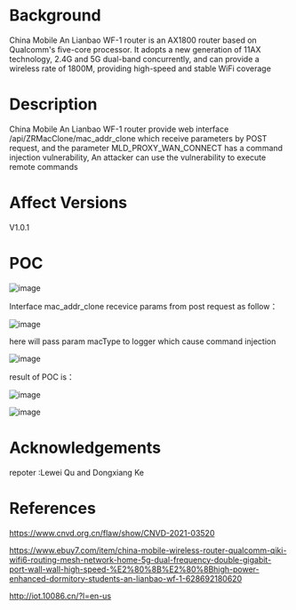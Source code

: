 # Background
China Mobile An Lianbao WF-1 router is an AX1800 router based on Qualcomm's five-core processor. It adopts a new generation of 11AX technology, 2.4G and 5G dual-band concurrently, and can provide a wireless rate of 1800M, providing high-speed and stable WiFi coverage

# Description
China Mobile An Lianbao WF-1 router provide web interface /api/ZRMacClone/mac_addr_clone which receive parameters by POST request, and the parameter MLD_PROXY_WAN_CONNECT has a command injection vulnerability, An attacker can use the vulnerability to execute remote commands

# Affect Versions
V1.0.1

# POC
![image](https://user-images.githubusercontent.com/13774458/119130627-0995a080-ba6b-11eb-921b-e4a6b3cdad19.png)

Interface mac_addr_clone recevice params from post request as follow：

![image](https://user-images.githubusercontent.com/13774458/119130694-1c0fda00-ba6b-11eb-9d91-9d454f78e1b2.png)

here will pass param macType to logger which cause command injection

![image](https://user-images.githubusercontent.com/13774458/119130811-46619780-ba6b-11eb-90c4-bcd969d76a99.png)

result of POC is：

![image](https://user-images.githubusercontent.com/13774458/119130855-57120d80-ba6b-11eb-8013-4aee44e4164c.png)

![image](https://user-images.githubusercontent.com/13774458/119130870-5bd6c180-ba6b-11eb-89d9-a2506d62409d.png)


# Acknowledgements
repoter :Lewei Qu and Dongxiang Ke

# References
https://www.cnvd.org.cn/flaw/show/CNVD-2021-03520

https://www.ebuy7.com/item/china-mobile-wireless-router-qualcomm-qiki-wifi6-routing-mesh-network-home-5g-dual-frequency-double-gigabit-port-wall-wall-high-speed-%E2%80%8B%E2%80%8Bhigh-power-enhanced-dormitory-students-an-lianbao-wf-1-628692180620

http://iot.10086.cn/?l=en-us
